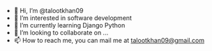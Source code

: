 - 👋 Hi, I’m @talootkhan09
- 👀 I’m interested in software development
- 🌱 I’m currently learning Django Python
- 💞️ I’m looking to collaborate on ...
- 📫 How to reach me, you can mail me at talootkhan09@gmail.com

<!---
talootkhan09/talootkhan09 is a ✨ special ✨ repository because its `README.md` (this file) appears on your GitHub profile.
You can click the Preview link to take a look at your changes.
--->
